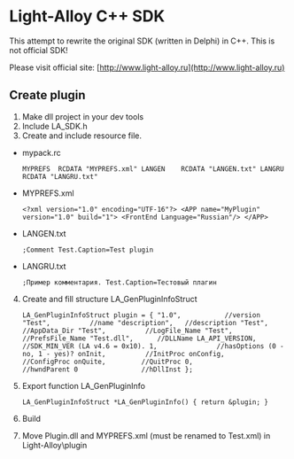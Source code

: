 ﻿Light-Alloy C++ SDK===================This attempt to rewrite the original SDK (written in Delphi) in C++.This is not official SDK!Please visit official site: [http://www.light-alloy.ru](http://www.light-alloy.ru)Create plugin-------------1. Make dll project in your dev tools2. Include LA_SDK.h3. Create and include resource file.- mypack.rc	    `MYPREFS  RCDATA "MYPREFS.xml"    LANGEN    RCDATA "LANGEN.txt"    LANGRU	  RCDATA "LANGRU.txt"`	- MYPREFS.xml    `<?xml version="1.0" encoding="UTF-16"?>    <APP name="MyPlugin" version="1.0" build="1">        <FrontEnd Language="Russian"/>    </APP>`- LANGEN.txt    `;Comment    Test.Caption=Test plugin`	- LANGRU.txt	    `;Пример комментария.    Test.Caption=Тестовый плагин`	4. Create and fill structure LA_GenPluginInfoStruct    `LA_GenPluginInfoStruct plugin = {        "1.0",           //version        "Test",          //name        "description",   //description        "Test",          //AppData_Dir        "Test",          //LogFile_Name        "Test",          //PrefsFile_Name        "Test.dll",      //DLLName        LA_API_VERSION,  //SDK_MIN_VER (LA v4.6 = 0x10).        1,               //hasOptions (0 - no, 1 - yes)?        onInit,          //InitProc        onConfig,        //ConfigProc        onQuite,         //QuitProc        0,               //hwndParent        0                //hDllInst    };`	5. Export function LA_GenPluginInfo    `LA_GenPluginInfoStruct *LA_GenPluginInfo() {        return &plugin;    }`	6. Build7. Move Plugin.dll and MYPREFS.xml (must be renamed to Test.xml) in Light-Alloy\plugin